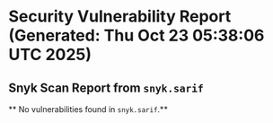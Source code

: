 # Security Vulnerability Report (Generated: Thu Oct 23 05:38:06 UTC 2025)


## Snyk Scan Report from `snyk.sarif`
** No vulnerabilities found in `snyk.sarif`.**
